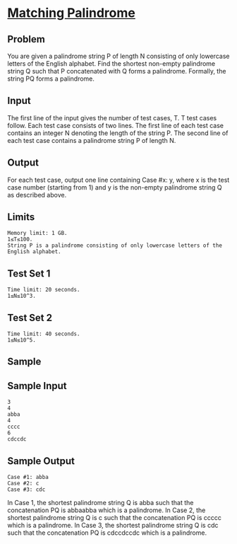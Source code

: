# [Matching Palindrome](https://codingcompetitions.withgoogle.com/kickstart/round/00000000008cb0f5/0000000000ba82c5)

## Problem
You are given a palindrome string P of length N consisting of only lowercase letters of the English alphabet. Find the shortest non-empty palindrome string Q such that P concatenated with Q forms a palindrome. Formally, the string PQ forms a palindrome.

## Input
The first line of the input gives the number of test cases, T. T test cases follow. Each test case consists of two lines. The first line of each test case contains an integer N denoting the length of the string P. The second line of each test case contains a palindrome string P of length N.

## Output
For each test case, output one line containing Case #x: y, where x is the test case number (starting from 1) and y is the non-empty palindrome string Q as described above.

## Limits
```
Memory limit: 1 GB.
1≤T≤100.
String P is a palindrome consisting of only lowercase letters of the English alphabet.
```

## Test Set 1
```
Time limit: 20 seconds.
1≤N≤10^3.
```
## Test Set 2
```
Time limit: 40 seconds.
1≤N≤10^5.
```
## Sample
## Sample Input
```
3
4
abba
4
cccc
6
cdccdc
```
## Sample Output
```
Case #1: abba
Case #2: c
Case #3: cdc
```
In Case 1, the shortest palindrome string Q is abba such that the concatenation PQ is abbaabba which is a palindrome.
In Case 2, the shortest palindrome string Q is c such that the concatenation PQ is ccccc which is a palindrome.
In Case 3, the shortest palindrome string Q is cdc such that the concatenation PQ is cdccdccdc which is a palindrome.
